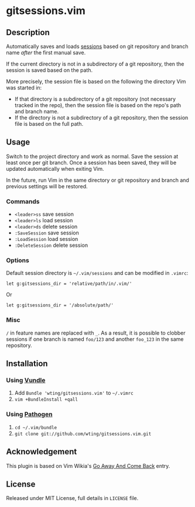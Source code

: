 # gitsessions.vim

## Description

Automatically saves and loads [sessions][mks] based on git repository and branch name
*after* the first manual save.

If the current directory is not in a subdirectory of a git repository, then the
session is saved based on the path.

More precisely, the session file is based on the following the directory Vim
was started in:

- If that directory is a subdirectory of a git repository (not necessary tracked
  in the repo), then the session file is based on the repo's path and branch
  name.
- If the directory is not a subdirectory of a git repository, then the session
  file is based on the full path.

## Usage

Switch to the project directory and work as normal. Save the session at least
once per git branch. Once a session has been saved, they will be updated
automatically when exiting Vim.

In the future, run Vim in the same directory or git repository and branch and
previous settings will be restored.

### Commands

- `<leader>ss` save session
- `<leader>ls` load session
- `<leader>ds` delete session
- `:SaveSession` save session
- `:LoadSession` load session
- `:DeleteSession` delete session

### Options

Default session directory is `~/.vim/sessions` and can be modified in `.vimrc`:

    let g:gitsessions_dir = 'relative/path/in/.vim/'

Or

    let g:gitsessions_dir = '/absolute/path/'

### Misc

`/` in feature names are replaced with `_`. As a result, it is possible to
clobber sessions if one branch is named `foo/123` and another `foo_123` in the
same repository.

## Installation

### Using [Vundle][v]

1. Add `Bundle 'wting/gitsessions.vim'` to `~/.vimrc`
2. `vim +BundleInstall +qall`

### Using [Pathogen][p]

1. `cd ~/.vim/bundle`
2. `git clone git://github.com/wting/gitsessions.vim.git`

## Acknowledgement

This plugin is based on Vim Wikia's [Go Away And Come Back][vw] entry.

## License

Released under MIT License, full details in `LICENSE` file.

[mks]: http://vimdoc.sourceforge.net/htmldoc/starting.html#:mksession
[p]: https://github.com/tpope/vim-pathogen
[v]: https://github.com/gmarik/vundle
[vqs]: https://github.com/gmarik/vundle#quick-start
[vw]: http://vim.wikia.com/wiki/Go_away_and_come_back
